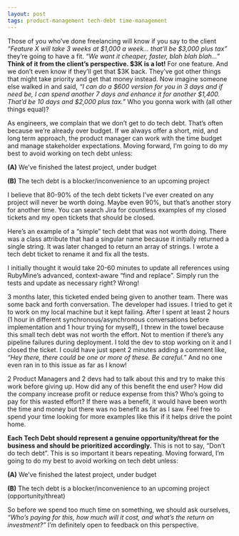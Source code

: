 ```yaml
---
layout: post
tags: product-management tech-debt time-management
---
```


Those of you who’ve done freelancing will know if you say to the client *“Feature X will take 3 weeks at $1,000 a week… that’ll be $3,000 plus tax”* they’re going to have a fit. *“We want it cheaper, faster, blah blah blah…”* **Think of it from the client’s perspective. $3K is a lot!** For one feature. And we don’t even know if they’ll get that $3K back. They’ve got other things that might take priority and get that money instead. Now imagine someone else walked in and said, *“I can do a $600 version for you in 3 days and if need be, I can spend another 7 days and enhance it for another $1,400. That’d be 10 days and $2,000 plus tax.”* Who you gonna work with (all other things equal)?

As engineers, we complain that we don’t get to do tech debt. That’s often because we’re already over budget. If we always offer a short, mid, and long term approach, the product manager can work with the time budget and manage stakeholder expectations. Moving forward, I’m going to do my best to avoid working on tech debt unless:

**(A)** We’ve finished the latest project, under budget

**(B)** The tech debt is a blocker/inconvenience to an upcoming project

I believe that 80-90% of the tech debt tickets I’ve ever created on any project will never be worth doing. Maybe even 90%, but that’s another story for another time. You can search Jira for countless examples of my closed tickets and my open tickets that should be closed.

Here’s an example of a “simple” tech debt that was not worth doing. There was a class attribute that had a singular name because it initially returned a single string. It was later changed to return an array of strings. I wrote a tech debt ticket to rename it and fix all the tests. 

I initially thought it would take 20-60 minutes to update all references using RubyMine’s advanced, context-aware “find and replace”. Simply run the tests and update as necessary right? Wrong!

3 months later, this ticketed ended being given to another team. There was some back and forth conversation. The developer had issues. I tried to get it to work on my local machine but it kept failing. After I spent at least 2 hours (1 hour in different synchronous/asynchronous conversations before implementation and 1 hour trying for myself), I threw in the towel because this small tech debt was not worth the effort. Not to mention if there’s any pipeline failures during deployment. I told the dev to stop working on it and I closed the ticket. I could have just spent 2 minutes adding a comment like, *“Hey there, there could be one or more of these. Be careful.”* And no one even ran in to this issue as far as I know!

2 Product Managers and 2 devs had to talk about this and try to make this work before giving up. How did any of this benefit the end user? How did the company increase profit or reduce expense from this? Who’s going to pay for this wasted effort? If there was a benefit, it would have been worth the time and money but there was no benefit as far as I saw. Feel free to spend your time looking for more examples like this if it helps drive the point home.

**Each Tech Debt should represent a genuine opportunity/threat for the business and should be prioritized accordingly.** This is not to say, “Don’t do tech debt”. This is so important it bears repeating. Moving forward, I’m going to do my best to avoid working on tech debt unless:

**(A)** We’ve finished the latest project, under budget

**(B)** The tech debt is a blocker/inconvenience to an upcoming project (opportunity/threat)

So before we spend too much time on something, we should ask ourselves, *“Who’s paying for this, how much will it cost, and what’s the return on investment?”* I’m definitely open to feedback on this perspective.
